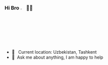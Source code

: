 ### Hi Bro <img src="https://media.giphy.com/media/hvRJCLFzcasrR4ia7z/giphy.gif" width="3%"> 👨‍💻

	

<!-- <code><img src="https://www.nicepng.com/png/full/377-3771906_sass-sass-sass-sass-logo-white-png.png" width="30px"></code> -->
<!--<code><img src="https://cdn.freebiesupply.com/logos/large/2x/react-1-logo-black-and-white.png" width="30px"></code>
<code><img src="https://cdn.freebiesupply.com/logos/large/2x/redux-logo-black-and-white.png" width="30px"></code>
<code><img src="https://cdn.freebiesupply.com/logos/large/2x/material-ui-logo-black-and-white.png" width="30px"></code>
<code><img src="https://ui-lib.com/blog/wp-content/uploads/2021/12/nextjs-boilerplate-logo.png" width="30px"></code>
<code><img src="https://cdn.freebiesupply.com/logos/large/2x/graphql-logo-black-and-white.png" width="30px"></code>

<br /> -->


- 📍 &nbsp; Current location: Uzbekistan, Tashkent
- 📝&nbsp; Ask me about anything, I am happy to help

